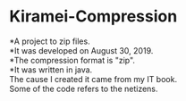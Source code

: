 # Kiramei-Compression  
*A project to zip files.  
*It was developed on August 30, 2019.  
*The compression format is "zip".  
*It was written in java.  
The cause I created it came from my IT book.  
Some of the code refers to the netizens.  

